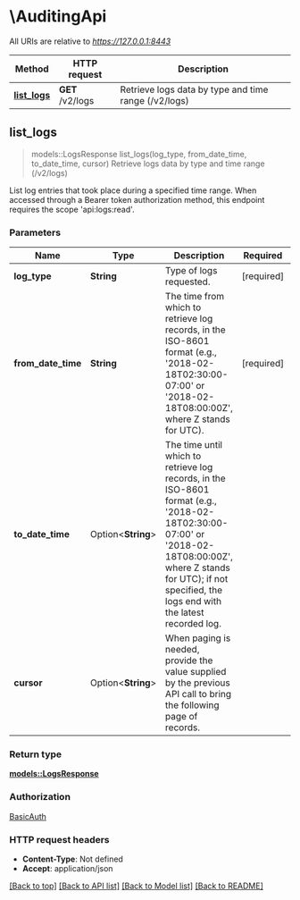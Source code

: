# \AuditingApi

All URIs are relative to *https://127.0.0.1:8443*

Method | HTTP request | Description
------------- | ------------- | -------------
[**list_logs**](AuditingApi.md#list_logs) | **GET** /v2/logs | Retrieve logs data by type and time range (/v2/logs)



## list_logs

> models::LogsResponse list_logs(log_type, from_date_time, to_date_time, cursor)
Retrieve logs data by type and time range (/v2/logs)

List log entries that took place during a specified time range.  When accessed through a Bearer token authorization method, this endpoint requires the scope 'api:logs:read'.

### Parameters


Name | Type | Description  | Required | Notes
------------- | ------------- | ------------- | ------------- | -------------
**log_type** | **String** | Type of logs requested. | [required] |
**from_date_time** | **String** | The time from which to retrieve log records, in the ISO-8601 format (e.g., '2018-02-18T02:30:00-07:00' or '2018-02-18T08:00:00Z', where Z stands for UTC). | [required] |
**to_date_time** | Option<**String**> | The time until which to retrieve log records, in the ISO-8601 format (e.g., '2018-02-18T02:30:00-07:00' or '2018-02-18T08:00:00Z', where Z stands for UTC); if not specified, the logs end with the latest recorded log. |  |
**cursor** | Option<**String**> | When paging is needed, provide the value supplied by the previous API call to bring the following page of records. |  |

### Return type

[**models::LogsResponse**](LogsResponse.md)

### Authorization

[BasicAuth](../README.md#BasicAuth)

### HTTP request headers

- **Content-Type**: Not defined
- **Accept**: application/json

[[Back to top]](#) [[Back to API list]](../README.md#documentation-for-api-endpoints) [[Back to Model list]](../README.md#documentation-for-models) [[Back to README]](../README.md)


